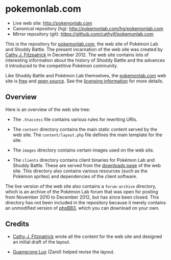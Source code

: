 # pokemonlab.com

+ Live web site: http://pokemonlab.com
+ Canonical repository (hg): http://pokemonlab.com/hg/pokemonlab.com
+ Mirror repository (git): https://github.com/cathyjf/pokemonlab.com

This is the repository for [pokemonlab.com](http://pokemonlab.com), the web
site of Pok&eacute;mon Lab and Shoddy Battle. The present incarnation of the
web site was created by [Cathy J. Fitzpatrick][cathyjf] in December 2012. The
web site contains lots of interesting information about the history of Shoddy
Battle and the advances it introduced to the competitive Pok&eacute;mon
community.

Like Shoddy Battle and Pok&eacute;mon Lab themselves, the
[pokemonlab.com](http://pokemonlab.com) web site is [free][] and
[open source][]. See the [licensing information][licence] for more details.

## Overview

Here is an overview of the web site tree:

+ The `.htaccess` file contains various rules for rewriting URIs.

+ The `content` directory contains the main static content served by the web
  site. The `content/layout.php` file defines the main template for the site.

+ The `images` directory contains certain images used on the web site.

+ The `clients` directory contains client binaries for Pok&eacute;mon Lab
  and Shoddy Battle. These are served from the [downloads page][] of the web
  site. This directory also contains various resources (such as the
  Pok&eacute;mon sprites) and dependencies of the client software.


The live version of the web site also contains a `forum-archive` directory,
which is an archive of the Pok&eacute;mon Lab forum that was open for posting
from November 2010 to December 2012, but has since been closed. This directory
has not been included in the repository because it merely contains an
unmodified version of [phpBB3][], which you can download on your own.

## Credits

+ [Cathy J. Fitzpatrick][cathyjf] wrote all the content for the web site and
  designed an initial draft of the layout.

+ [Guangcong Luo][zarel] (Zarel) helped revise the layout.


[cathyjf]: https://cathyjf.com
[free]: https://www.fsf.org/
[open source]: http://opensource.org/
[licence]: http://pokemonlab.com/licence
[downloads page]: http://pokemonlab.com/downloads
[phpBB3]: https://www.phpbb.com/
[zarel]: http://guangcongluo.com/
